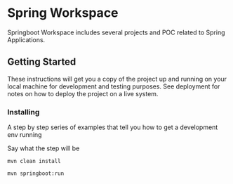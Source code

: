 # Spring Workspace

Springboot Workspace includes several projects and POC related to Spring Applications.

## Getting Started

These instructions will get you a copy of the project up and running on your local machine for development and testing purposes. See deployment for notes on how to deploy the project on a live system.

### Installing

A step by step series of examples that tell you how to get a development env running

Say what the step will be

```
mvn clean install
```

```
mvn springboot:run
```
